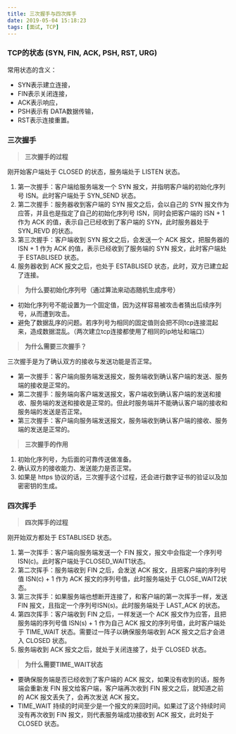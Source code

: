 ```yaml
---
title: 三次握手与四次挥手
date: 2019-05-04 15:18:23
tags: [面试, TCP]
---
```


### TCP的状态 (SYN, FIN, ACK, PSH, RST, URG)
常用状态的含义：
* SYN表示建立连接，
* FIN表示关闭连接，
* ACK表示响应，
* PSH表示有 DATA数据传输，
* RST表示连接重置。

### 三次握手
> **三次握手的过程**

刚开始客户端处于 CLOSED 的状态，服务端处于 LISTEN 状态。
1. 第一次握手：客户端给服务端发一个 SYN 报文，并指明客户端的初始化序列号 ISN。此时客户端处于 SYN_SEND 状态。
2. 第二次握手：服务器收到客户端的 SYN 报文之后，会以自己的 SYN 报文作为应答，并且也是指定了自己的初始化序列号 ISN，同时会把客户端的 ISN + 1 作为 ACK 的值，表示自己已经收到了客户端的 SYN，此时服务器处于 SYN_REVD 的状态。
3. 第三次握手：客户端收到 SYN 报文之后，会发送一个 ACK 报文，把服务器的 ISN + 1 作为 ACK 的值，表示已经收到了服务端的 SYN 报文，此时客户端处于 ESTABLISED 状态。
4. 服务器收到 ACK 报文之后，也处于 ESTABLISED 状态，此时，双方已建立起了连接。
<!--more-->
> **为什么要初始化序列号（通过算法来动态随机生成序号）**

* 初始化序列号不能设置为一个固定值，因为这样容易被攻击者猜出后续序列号，从而遭到攻击。
* 避免了数据乱序的问题。若序列号为相同的固定值则会把不同tcp连接混起来，造成数据混乱。（两次建立tcp连接都使用了相同的ip地址和端口）

> **为什么需要三次握手？**

三次握手是为了确认双方的接收与发送功能是否正常。
- 第一次握手：客户端向服务端发送报文，服务端收到确认客户端的发送、服务端的接收是正常的。
- 第二次握手：服务端向客户端发送报文，客户端收到确认客户端的发送和接收、服务端的发送和接收是正常的。但此时服务端并不能确认客户端的接收和服务端的发送是否正常。
- 第三次握手：客户端向服务端发送报文，服务端收到确认客户端的接收、服务端的发送是正常的。


> **三次握手的作用**

 1. 初始化序列号，为后面的可靠传送做准备。
 2. 确认双方的接收能力、发送能力是否正常。
 3. 如果是 https 协议的话，三次握手这个过程，还会进行数字证书的验证以及加密密钥的生成。

### 四次挥手
> **四次挥手的过程**

刚开始双方都处于 ESTABLISED 状态。
1. 第一次挥手：客户端向服务端发送一个 FIN 报文，报文中会指定一个序列号ISN(c)。此时客户端处于CLOSED_WAIT1状态。
2. 第二次挥手：服务端收到 FIN 之后，会发送 ACK 报文，且把客户端的序列号值 ISN(c) + 1 作为 ACK 报文的序列号值，此时服务端处于 CLOSE_WAIT2状态。
3. 第三次挥手：如果服务端也想断开连接了，和客户端的第一次挥手一样，发送 FIN 报文，且指定一个序列号ISN(s)。此时服务端处于 LAST_ACK 的状态。
4. 第四次挥手：客户端收到 FIN 之后，一样发送一个 ACK 报文作为应答，且把服务端的序列号值 ISN(s) + 1 作为自己 ACK 报文的序列号值，此时客户端处于 TIME_WAIT 状态。需要过一阵子以确保服务端收到 ACK 报文之后才会进入 CLOSED 状态。
5. 服务端收到 ACK 报文之后，就处于关闭连接了，处于 CLOSED 状态。

> **为什么需要TIME_WAIT状态**

* 要确保服务端是否已经收到了客户端的 ACK 报文，如果没有收到的话，服务端会重新发 FIN 报文给客户端，客户端再次收到 FIN 报文之后，就知道之前的 ACK 报文丢失了，会再次发送 ACK 报文。
* TIME_WAIT 持续的时间至少是一个报文的来回时间。如果过了这个持续时间没有再次收到 FIN 报文，则代表服务端成功接收到 ACK 报文，此时处于 CLOSED 状态。
